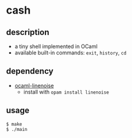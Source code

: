 # cash

## description

* a tiny shell implemented in OCaml
* available built-in commands: `exit`, `history`, `cd`

## dependency

* [ocaml-linenoise](https://github.com/fxfactorial/ocaml-linenoise)
    * install with `opam install linenoise`

## usage

    $ make
    $ ./main


